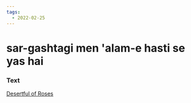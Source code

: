 ```yaml
---
tags:
  - 2022-02-25
---
```

# sar-gashtagi men 'alam-e hasti se yas hai

### Text
[Desertful of Roses](http://www.columbia.edu/itc/mealac/pritchett/00ghalib/140/index_140.htm)

